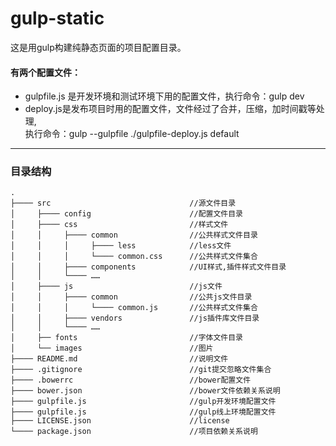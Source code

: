 # gulp-static

这是用gulp构建纯静态页面的项目配置目录。
#### 有两个配置文件：
- gulpfile.js 是开发环境和测试环境下用的配置文件，执行命令：gulp dev
- deploy.js是发布项目时用的配置文件，文件经过了合并，压缩，加时间戳等处理,<br>
执行命令：gulp --gulpfile ./gulpfile-deploy.js default

***
### 目录结构
```
.
├──── src                               //源文件目录
│     ├──── config                      //配置文件目录
│     ├──── css                         //样式文件    
│     │     ├──── common                //公共样式文件目录
│     │     │     ├──── less            //less文件
│     │     │     └──── common.css      //公共样式文件集合
│     │     ├──── components            //UI样式,插件样式文件目录
│     │     └──── ……                    
│     ├──── js                          //js文件
│     │     ├──── common                //公共js文件目录
│     │     │     └──── common.js       //公共样式文件集合
│     │     ├──── vendors               //js插件库文件目录
│     │     └──── ……                    
│     ├── fonts                         //字体文件目录
│     └── images                        //图片       
├──── README.md                         //说明文件
├──── .gitignore                        //git提交忽略文件集合
├──── .bowerrc                          //bower配置文件
├──── bower.json                        //bower文件依赖关系说明
├──── gulpfile.js                       //gulp开发环境配置文件
├──── gulpfile.js                       //gulp线上环境配置文件
├──── LICENSE.json                      //license
└──── package.json                      //项目依赖关系说明    

```
